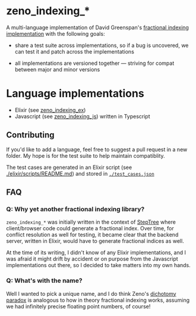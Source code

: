 # zeno_indexing_*

A multi-language implementation of 
David Greenspan's [fractional indexing implementation](https://observablehq.com/@dgreensp/implementing-fractional-indexing@547) 
with the following goals:

 * share a test suite across implementations, so if a bug is uncovered, we can test it and patch across
 the implementations

 * all implementations are versioned together — striving for compat between
 major and minor versions

# Language implementations


 * Elixir (see [zeno_indexing_ex](./elixir))
 * Javascript (see [zeno_indexing_js](./typescript)) written in Typescript


## Contributing

If you'd like to add a language, feel free to suggest a pull request in a 
new folder. My hope is for the test suite to help maintain compatiblity.

The test cases are generated in an Elixir script (see [./elixir/scripts/README.md](./elixir/scripts/README.md)) and stored in [`./test_cases.json`](./test_cases.json)

## FAQ

### Q: Why yet another fractional indexing library?

`zeno_indexing_*` was initially written in the context of [StepTree](https://www.steptree.co)
where client/browser code could generate a fractional index. Over time, for conflict resolution as well for testing, 
it became clear that the backend server, written in Elixir, would have to generate fractional indices as well.


At the time of its writing, I didn't know 
of any Elixir implementations, and I was afraid it might drift by accident or on purpose 
from the Javascript implementations out there, so I decided to take matters into my own hands.

### Q: What's with the name?

Well I wanted to pick a unique name, and I do think Zeno's [dichotomy paradox](https://en.wikipedia.org/wiki/Zeno%27s_paradoxes#Dichotomy_paradox)
is analogous to how in theory fractional indexing works, assuming we had infinitely precise floating point numbers, of course!
